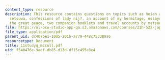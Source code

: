 ```yaml
---
content_type: resource
description: This resource contains questions on topics such as heian and medieval
  setsuwa, confessions of lady nij?, an account of my hermitage, essays in idleness,
  the great peace, two companion booklets and travel accounts by matsuo bash?.
file: https://ol-ocw-studio-app-qa.s3.amazonaws.com/courses/21h-522-japan-in-the-age-of-the-samurai-history-and-film-fall-2006/f540476e9aefdb85d13ddf15c455e8e4_11studyq_mccull.pdf
file_type: application/pdf
parent_uid: dc407be1-10d5-201b-a779-448c753389a6
resourcetype: Document
title: 11studyq_mccull.pdf
uid: f540476e-9aef-db85-d13d-df15c455e8e4
---
```

